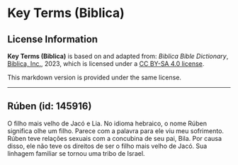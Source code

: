 # Key Terms (Biblica)

## License Information

**Key Terms (Biblica)** is based on and adapted from: _Biblica Bible Dictionary_, [Biblica, Inc.](https://www.biblica.com/), 2023, which is licensed under a [CC BY-SA 4.0 license](https://creativecommons.org/licenses/by-sa/4.0/legalcode.en).

This markdown version is provided under the same license.



--------------------------------

## Rúben (id: 145916)

O filho mais velho de Jacó e Lia. No idioma hebraico, o nome Rúben significa olhe um filho. Parece com a palavra para ele viu meu sofrimento. Rúben teve relações sexuais com a concubina de seu pai, Bila. Por causa disso, ele não teve os direitos de ser o filho mais velho de Jacó. Sua linhagem familiar se tornou uma tribo de Israel.


